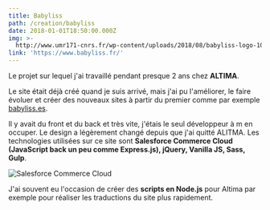 ```yaml
---
title: Babyliss
path: /creation/babyliss
date: 2018-01-01T18:50:00.000Z
img: >-
  http://www.umr171-cnrs.fr/wp-content/uploads/2018/08/babyliss-logo-1024x260.png
link: 'https://www.babyliss.fr/'
---
```

Le projet sur lequel j'ai travaillé pendant presque 2 ans chez **ALTIMA**.

Le site était déjà créé quand je suis arrivé, mais j'ai pu l'améliorer, le faire évoluer et créer des nouveaux sites à partir du premier comme par exemple [babyliss.es](https://www.babyliss.es/).

Il y avait du front et du back et très vite, j'étais le seul développeur à m en occuper. Le design a légèrement changé depuis que j'ai quitté ALITMA. Les technologies utilisées sur ce site sont **Salesforce Commerce Cloud (JavaScript back un peu comme Express.js), jQuery, Vanilla JS, Sass, Gulp**. 

![Salesforce Commerce Cloud](/img/capture-du-2019-09-09-20-07-49.png "Salesforce Commerce Cloud")

J'ai souvent eu l'occasion de créer des **scripts en Node.js** pour Altima par exemple pour réaliser les traductions du site plus rapidement.
